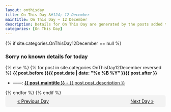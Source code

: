 ```yaml
---
layout: onthisday
title: On This Day &#124; 12 December
maintitle: On This Day — 12 December
description: Details for On This Day are generated by the posts added to the website so the content is subject to changes/updates over time.
categories: [On This Day]
---
```


{% if site.categories.OnThisDay12December == null %}
<h3>Sorry no known details for today</h3>
{% else %}
{% for post in site.categories.OnThisDay12December reversed %}
<strong>{{ post.before }}{{ post.date | date: "%e %B %Y" }}{{ post.after }}</strong>
<ul>
<li> ——: <a class="{{ post.class }}" href="{{ post.url }}"><strong>{{ post.maintitle }}</strong> - {{ post.post_description }}</a></li>
</ul>
{% endfor %}
{% endif %}
<br />
<div style="background-color: #f3f3f3; padding: 10px; border-radius: 5px; text-align: center; display: flex; justify-content: space-evenly;">
<a href="/onthisday/12/12-11">« Previous Day</a>
<span style="visibility:hidden;">[ Visit Leap Year February 29 ]</span>
<a href="/onthisday/12/12-13">Next Day »</a>
</div>
